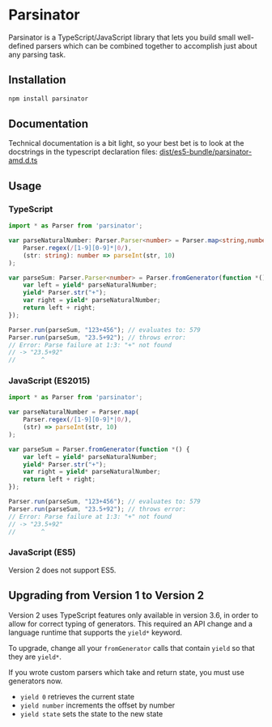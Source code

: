 # Parsinator

Parsinator is a TypeScript/JavaScript library that lets you build small well-defined parsers which can be combined
together to accomplish just about any parsing task.

## Installation

```bash
npm install parsinator
```

## Documentation

Technical documentation is a bit light, so your best bet is to look at the docstrings in the typescript declaration
files: [dist/es5-bundle/parsinator-amd.d.ts](dist/es5-bundle/parsinator-amd.d.ts)

## Usage

### TypeScript

```ts
import * as Parser from 'parsinator';

var parseNaturalNumber: Parser.Parser<number> = Parser.map<string,number>(
    Parser.regex(/[1-9][0-9]*|0/),
    (str: string): number => parseInt(str, 10)
);

var parseSum: Parser.Parser<number> = Parser.fromGenerator(function *() {
    var left = yield* parseNaturalNumber;
    yield* Parser.str("+");
    var right = yield* parseNaturalNumber;
    return left + right;
});

Parser.run(parseSum, "123+456"); // evaluates to: 579
Parser.run(parseSum, "23.5+92"); // throws error:
// Error: Parse failure at 1:3: "+" not found
// -> "23.5+92"
//       ^
```

### JavaScript (ES2015)

```js
import * as Parser from 'parsinator';

var parseNaturalNumber = Parser.map(
    Parser.regex(/[1-9][0-9]*|0/),
    (str) => parseInt(str, 10)
);

var parseSum = Parser.fromGenerator(function *() {
    var left = yield* parseNaturalNumber;
    yield* Parser.str("+");
    var right = yield* parseNaturalNumber;
    return left + right;
});

Parser.run(parseSum, "123+456"); // evaluates to: 579
Parser.run(parseSum, "23.5+92"); // throws error:
// Error: Parse failure at 1:3: "+" not found
// -> "23.5+92"
//       ^
```

### JavaScript (ES5)

Version 2 does not support ES5.


## Upgrading from Version 1 to Version 2

Version 2 uses TypeScript features only available in version 3.6, in order to allow for correct typing of generators.
This required an API change and a language runtime that supports the `yield*` keyword.

To upgrade, change all your `fromGenerator` calls that contain `yield` so that they are `yield*`.

If you wrote custom parsers which take and return state, you must use generators now.
* `yield 0` retrieves the current state
* `yield number` increments the offset by number
* `yield state` sets the state to the new state
